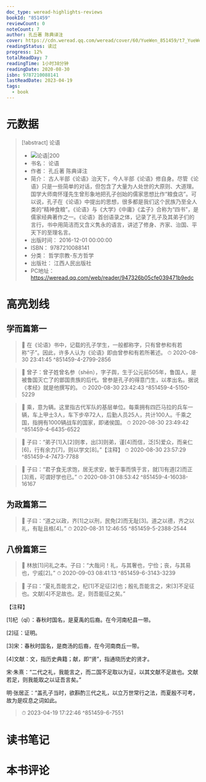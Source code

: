 ```yaml
---
doc_type: weread-highlights-reviews
bookId: "851459"
reviewCount: 0
noteCount: 7
author: 孔丘著 陈典译注
cover: https://cdn.weread.qq.com/weread/cover/60/YueWen_851459/t7_YueWen_851459.jpg
readingStatus: 读过
progress: 12%
totalReadDay: 7
readingTime: 1小时38分钟
readingDate: 2020-08-30
isbn: 9787210088141
lastReadDate: 2023-04-19
tags:
  - book
---
```

# 元数据
> [!abstract] 论语
> - ![ 论语|200](https://cdn.weread.qq.com/weread/cover/60/YueWen_851459/t7_YueWen_851459.jpg)
> - 书名： 论语
> - 作者： 孔丘著 陈典译注
> - 简介： 古人半部《论语》治天下，今人半部《论语》修自身。尽管《论语》只是一些简单的对话，但包含了大量为人处世的大原则、大道理。国学大师南怀瑾先生曾形象地把孔子创始的儒家思想比作“粮食店”。可以说，孔子在《论语》中提出的思想，很多都是我们这个民族乃至全人类的“精神食粮”。《论语》与《大学》《中庸》《孟子》合称为“四书”，是儒家经典著作之一。《论语》首创语录之体，记录了孔子及其弟子们的言行，书中用简洁而又含义隽永的语言，讲述了修身、齐家、治国、平天下的至理名言。
> - 出版时间： 2016-12-01 00:00:00
> - ISBN： 9787210088141
> - 分类： 哲学宗教-东方哲学
> - 出版社： 江西人民出版社
> - PC地址：https://weread.qq.com/web/reader/947326b05cfe039471b9edc

# 高亮划线

## 学而篇第一

> 📌 在《论语》书中，记载的孔子学生，一般都称字，只有曾参和有若称“子”。因此，许多人认为《论语》即由曾参和有若所著述。 
> ⏱ 2020-08-30 23:41:45 ^851459-4-2799-2856

> 📌 曾子：曾子姓曾名参（shēn），字子舆，生于公元前505年，鲁国人，是被鲁国灭亡了的鄫国贵族的后代。曾参是孔子的得意门生，以孝出名。据说《孝经》就是他撰写的。 
> ⏱ 2020-08-30 23:42:43 ^851459-4-5150-5229

> 📌 乘，意为辆。这里指古代军队的基层单位。每乘拥有四匹马拉的兵车一辆，车上甲士3人，车下步卒72人，后勤人员25人，共计100人。千乘之国，指拥有1000辆战车的国家，即诸侯国。 
> ⏱ 2020-08-30 23:49:42 ^851459-4-6435-6522

> 📌 子曰：“弟子[1]入[2]则孝，出[3]则弟，谨[4]而信，泛[5]爱众，而亲仁[6]，行有余力[7]，则以学文[8]。”【注释】 
> ⏱ 2020-08-30 23:57:29 ^851459-4-7473-7788

> 📌 子曰：“君子食无求饱，居无求安，敏于事而慎于言，就[1]有道[2]而正[3]焉，可谓好学也已。” 
> ⏱ 2020-08-31 08:53:42 ^851459-4-16038-16167

## 为政篇第二

> 📌 子曰：“道之以政，齐[1]之以刑，民免[2]而无耻[3]。道之以德，齐之以礼，有耻且格[4]。” 
> ⏱ 2020-08-31 12:46:55 ^851459-5-2388-2544

## 八佾篇第三

> 📌 林放[1]问礼之本。子曰：“大哉问！礼，与其奢也，宁俭；丧，与其易也，宁戚[2]。” 
> ⏱ 2020-09-03 08:41:13 ^851459-6-3143-3239

> 📌 子曰：“夏礼吾能言之，杞[1]不足征[2]也；殷礼吾能言之，宋[3]不足征也。文献[4]不足故也。足，则吾能征之矣。”
   
   【注释】
   
   [1]杞（qǐ）：春秋时国名，是夏禹的后裔。在今河南杞县一带。
   
   [2]征：证明。
   
   [3]宋：春秋时国名，是商汤的后裔，在今河南商丘一带。
   
   [4]文献：文，指历史典籍；献，即“贤”，指通晓历史的贤才。
   
   宋·朱熹：“二代之礼，我能言之，而二国不足取以为证，以其文献不足故也。文献若足，则我能取之以证吾言矣。”
   
   明·张居正：“盖孔子当时，欲斟酌三代之礼，以立万世常行之法，而夏殷不可考，故为是叹息之词如此。 
> ⏱ 2023-04-19 17:22:46 ^851459-6-7551

# 读书笔记

# 本书评论

